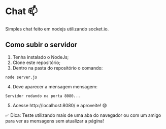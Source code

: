 # Chat :mailbox:

Simples chat feito em nodejs utilizando socket.io.

## Como subir o servidor

1. Tenha instalado o NodeJs;
2. Clone este repositório;
3. Dentro na pasta do repositório o comando: 

```
node server.js
```

4. Deve aparecer a mensagem mensagem:

```
Servidor rodando na porta 8080...
```

5. Acesse http://localhost:8080/ e aproveite! :smile:

:white_check_mark: Dica: Teste utilizando mais de uma aba do navegador ou com um amigo para ver as mensagens sem atualizar a página!

